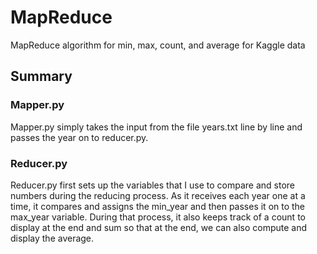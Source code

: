 # MapReduce
MapReduce algorithm for min, max, count, and average for Kaggle data 

## Summary

### Mapper.py 
Mapper.py simply takes the input from the file years.txt line by line and passes the year on to reducer.py.

### Reducer.py 
Reducer.py first sets up the variables that I use to compare and store numbers during the reducing process. As it receives each year one at a time, it compares and assigns the min_year and then passes it on to the max_year variable. During that process, it also keeps track of a count to display at the end and sum so that at the end, we can also compute and display the average. 
